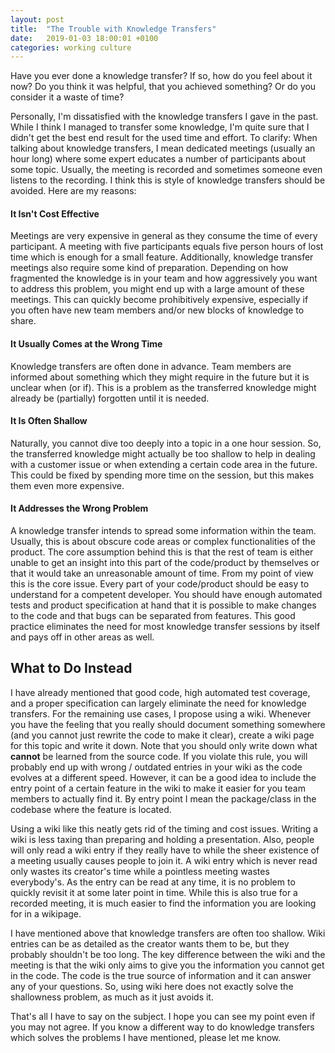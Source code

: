 ```yaml
---
layout: post
title:  "The Trouble with Knowledge Transfers"
date:   2019-01-03 18:00:01 +0100
categories: working culture
---
```

Have you ever done a knowledge transfer? If so, how do you feel about it now?
Do you think it was helpful, that you achieved something? Or do you consider it
a waste of time?

Personally, I'm dissatisfied with the knowledge transfers I gave in the past. While I think I 
managed to transfer some knowledge, I'm quite sure that I didn't get the best end result for the
used time and effort. To clarify: When talking about knowledge transfers, I mean dedicated meetings
(usually an hour long) where some expert educates a number of participants about some topic. Usually, the
meeting is recorded and sometimes someone even listens to the recording. 
I think this is style of knowledge transfers should be avoided. Here are my reasons:
	
#### It Isn't Cost Effective
Meetings are very expensive in general as they consume the time of every participant. 
A meeting with five participants equals five person hours of lost time which is enough for a small feature.
Additionally, knowledge transfer meetings also require some kind of preparation. Depending on how
fragmented the knowledge is in your team and how aggressively you want to address this problem, 
you might end up with a large amount of these meetings. This can quickly become prohibitively expensive, 
especially if you often have new team members and/or new blocks of knowledge to share.

#### It Usually Comes at the Wrong Time
Knowledge transfers are often done in advance. Team members are informed about something which they might require
in the future but it is unclear when (or if). This is a problem as the transferred knowledge might already be
(partially) forgotten until it is needed.

#### It Is Often Shallow
Naturally, you cannot dive too deeply into a topic in a one hour session. So, the transferred knowledge might 
actually be too shallow to help in dealing with a customer issue or when extending a certain code area 
in the future. This could be fixed by spending more time on the session, but this makes them even more expensive.

#### It Addresses the Wrong Problem
A knowledge transfer intends to spread some information within the team. Usually, this is about obscure code
areas or complex functionalities of the product. The core assumption behind this is that the rest of team is
either unable to get an insight into this part of the code/product by themselves or that it would take an
unreasonable amount of time. From my point of view this is the core issue. 
Every part of your code/product should be easy to understand for a competent developer. You should have enough
automated tests and product specification at hand that it is possible to make changes to the code and that bugs
can be separated from features. This good practice eliminates the need for most knowledge transfer sessions by 
itself and pays off in other areas as well.

## What to Do Instead
I have already mentioned that good code, high automated test coverage, and a proper specification can largely
eliminate the need for knowledge transfers. For the remaining use cases, I propose using a wiki. Whenever you have
the feeling that you really should document something somewhere (and you cannot just rewrite the code to make
it clear), create a wiki page for this topic and write it down. Note that you should only write down what
**cannot** be learned from the source code. If you violate this rule, you will probably end up with wrong / 
outdated entries in your wiki as the code evolves at a different speed. However, it can be a good idea to 
include the entry point of a certain feature in the wiki to make it easier for you team members to actually find
it. By entry point I mean the package/class in the codebase where the feature is located. 

Using a wiki like this neatly gets rid of the timing and cost issues. Writing a wiki is less taxing than
preparing and holding a presentation. Also, people will only read a wiki entry if they really have to while 
the sheer existence of a meeting usually causes people to join it. A wiki entry which is never read only wastes
its creator's time while a pointless meeting wastes everybody's. As the entry can be read at any time, it is no
problem to quickly revisit it at some later point in time. While this is also true for a recorded meeting, 
it is much easier to find the information you are looking for in a wikipage.

I have mentioned above that knowledge transfers are often too shallow. Wiki entries can be as detailed as the 
creator wants them to be, but they probably shouldn't be too long. The key difference between the
wiki and the meeting is that the wiki only aims to give you the information you cannot get in the code. The
code is the true source of information and it can answer any of your questions. So, using wiki here does not
exactly solve the shallowness problem, as much as it just avoids it. 

That's all I have to say on the subject. I hope you can see my point even if you may not agree. If you know a 
different way to do knowledge transfers which solves the problems I have mentioned, please let me know.